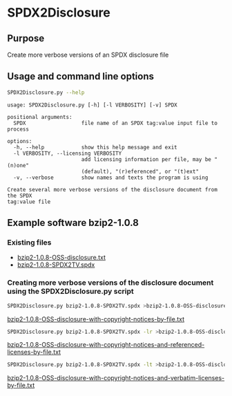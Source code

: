# SPDX2Disclosure

## Purpose
Create more verbose versions of an SPDX disclosure file

## Usage and command line options
```bash
SPDX2Disclosure.py --help
```
```
usage: SPDX2Disclosure.py [-h] [-l VERBOSITY] [-v] SPDX

positional arguments:
  SPDX                  file name of an SPDX tag:value input file to process

options:
  -h, --help            show this help message and exit
  -l VERBOSITY, --licensing VERBOSITY
                        add licensing information per file, may be "(n)one"
                        (default), "(r)eferenced", or "(t)ext"
  -v, --verbose         show names and texts the program is using

Create several more verbose versions of the disclosure document from the SPDX
tag:value file
```

## Example software bzip2-1.0.8
### Existing files
* <a href="/example/bzip2-1.0.8-OSS-disclosure.txt">bzip2-1.0.8-OSS-disclosure.txt</a>
* <a href="/example/bzip2-1.0.8-SPDX2TV.spdx">bzip2-1.0.8-SPDX2TV.spdx</a>

### Creating more verbose versions of the disclosure document using the SPDX2Disclosure.py script
```bash
SPDX2Disclosure.py bzip2-1.0.8-SPDX2TV.spdx >bzip2-1.0.8-OSS-disclosure-with-copyright-notices-by-file.txt
```
<a href="/example/bzip2-1.0.8-OSS-disclosure-with-copyright-notices-by-file.txt">bzip2-1.0.8-OSS-disclosure-with-copyright-notices-by-file.txt</a>

```bash
SPDX2Disclosure.py bzip2-1.0.8-SPDX2TV.spdx -lr >bzip2-1.0.8-OSS-disclosure-with-copyright-notices-and-referenced-licenses-by-file.txt
```
<a href="/example/bzip2-1.0.8-OSS-disclosure-with-copyright-notices-and-referenced-licenses-by-file.txt">bzip2-1.0.8-OSS-disclosure-with-copyright-notices-and-referenced-licenses-by-file.txt</a>

```bash
SPDX2Disclosure.py bzip2-1.0.8-SPDX2TV.spdx -lt >bzip2-1.0.8-OSS-disclosure-with-copyright-notices-and-verbatim-licenses-by-file.txt
```
<a href="/example/bzip2-1.0.8-OSS-disclosure-with-copyright-notices-and-verbatim-licenses-by-file.txt">bzip2-1.0.8-OSS-disclosure-with-copyright-notices-and-verbatim-licenses-by-file.txt</a>
